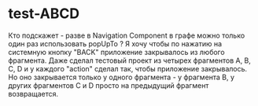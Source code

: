 # test-ABCD

Кто подскажет - разве в Navigation Component в графе можно только один раз использовать popUpTo ?
Я хочу чтобы по нажатию на системную кнопку "BACK" приложение закрывалось из любого фрагмента. 
Даже сделал тестовый проект из четырех фрагментов A, B, C, D и у каждого "action" cделал так, чтобы приложение закрывалось. 
Но оно закрывается только у одного фрагмента - у фрагмента B, у других фрагментов C и D просто на предыдущий фрагмент возвращается. 
